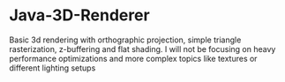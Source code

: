 # Java-3D-Renderer
Basic 3d rendering with orthographic projection, simple triangle rasterization, z-buffering and flat shading. I will not be focusing on heavy performance optimizations and more complex topics like textures or different lighting setups
